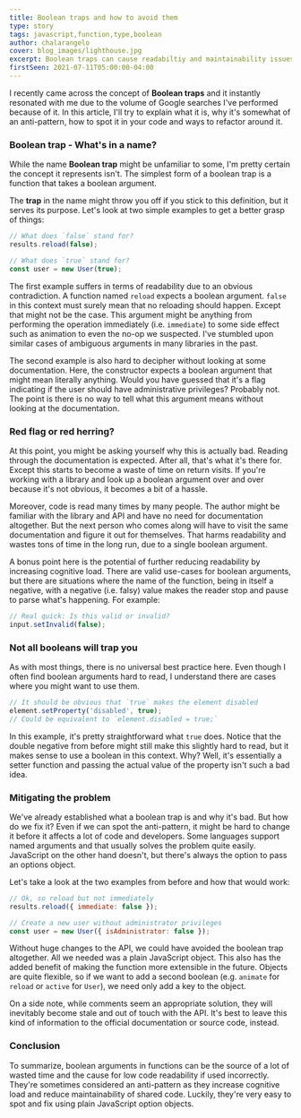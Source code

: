 ```yaml
---
title: Boolean traps and how to avoid them
type: story
tags: javascript,function,type,boolean
author: chalarangelo
cover: blog_images/lighthouse.jpg
excerpt: Boolean traps can cause readabiltiy and maintainability issues in your code. Learn what they are, how to spot and fix them in this article.
firstSeen: 2021-07-11T05:00:00-04:00
---
```


I recently came across the concept of **Boolean traps** and it instantly resonated with me due to the volume of Google searches I've performed because of it. In this article, I'll try to explain what it is, why it's somewhat of an anti-pattern, how to spot it in your code and ways to refactor around it.

### Boolean trap - What's in a name?

While the name **Boolean trap** might be unfamiliar to some, I'm pretty certain the concept it represents isn't. The simplest form of a boolean trap is a function that takes a boolean argument.

The **trap** in the name might throw you off if you stick to this definition, but it serves its purpose. Let's look at two simple examples to get a better grasp of things:

```js
// What does `false` stand for?
results.reload(false);

// What does `true` stand for?
const user = new User(true);
```

The first example suffers in terms of readability due to an obvious contradiction. A function named `reload` expects a boolean argument. `false` in this context must surely mean that no reloading should happen. Except that might not be the case.  This argument might be anything from performing the operation immediately (i.e. `immediate`) to some side effect such as animation to even the no-op we suspected. I've stumbled upon similar cases of ambiguous arguments in many libraries in the past.

The second example is also hard to decipher without looking at some documentation. Here, the constructor expects a boolean argument that might mean literally anything. Would you have guessed that it's a flag indicating if the user should have administrative privileges? Probably not. The point is there is no way to tell what this argument means without looking at the documentation.

### Red flag or red herring?

At this point, you might be asking yourself why this is actually bad. Reading through the documentation is expected. After all, that's what it's there for. Except this starts to become a waste of time on return visits. If you're working with a library and look up a boolean argument over and over because it's not obvious, it becomes a bit of a hassle.

Moreover, code is read many times by many people. The author might be familiar with the library and API and have no need for documentation altogether. But the next person who comes along will have to visit the same documentation and figure it out for themselves. That harms readability and wastes tons of time in the long run, due to a single boolean argument.

A bonus point here is the potential of further reducing readability by increasing cognitive load. There are valid use-cases for boolean arguments,  but there are situations where the name of the function, being in itself a negative, with a negative (i.e. falsy) value makes the reader stop and pause to parse what's happening. For example:

```js
// Real quick: Is this valid or invalid?
input.setInvalid(false);
```

### Not all booleans will trap you

As with most things, there is no universal best practice here. Even though I often find boolean arguments hard to read, I understand there are cases where you might want to use them.

```js
// It should be obvious that `true` makes the element disabled
element.setProperty('disabled', true);
// Could be equivalent to `element.disabled = true;`
```

In this example, it's pretty straightforward what `true` does. Notice that the double negative from before might still make this slightly hard to read, but it makes sense to use a boolean in this context. Why? Well, it's essentially a setter function and passing the actual value of the property isn't such a bad idea.

### Mitigating the problem

We've already established what a boolean trap is and why it's bad. But how do we fix it? Even if we can spot the anti-pattern, it might be hard to change it before it affects a lot of code and developers. Some languages support named arguments and that usually solves the problem quite easily. JavaScript on the other hand doesn't, but there's always the option to pass an options object.

Let's take a look at the two examples from before and how that would work:

```js
// Ok, so reload but not immediately
results.reload({ immediate: false });

// Create a new user without administrator privileges
const user = new User({ isAdministrator: false });
```

Without huge changes to the API, we could have avoided the boolean trap altogether. All we needed was a plain JavaScript object. This also has the added benefit of making the function more extensible in the future. Objects are quite flexible, so if we want to add a second boolean (e.g. `animate` for `reload` or `active` for `User`), we need only add a key to the object.

On a side note, while comments seem an appropriate solution, they will inevitably become stale and out of touch with the API. It's best to leave this kind of information to the official documentation or source code, instead.

### Conclusion

To summarize, boolean arguments in functions can be the source of a lot of wasted time and the cause for low code readability if used incorrectly. They're sometimes considered an anti-pattern as they increase cognitive load and reduce maintainability of shared code. Luckily, they're very easy to spot and fix using plain JavaScript option objects.
